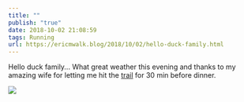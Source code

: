```yaml
---
title: ""
publish: "true"
date: 2018-10-02 21:08:59
tags: Running
url: https://ericmwalk.blog/2018/10/02/hello-duck-family.html
---
```


Hello duck family... What great weather this evening and thanks to my amazing wife for letting me hit the [trail](https://www.strava.com/activities/1880465681) for 30 min before dinner.

![](https://ericmwalk.blog/uploads/2022/66426cf600.jpg)